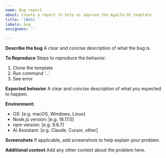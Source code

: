```yaml
---
name: Bug report
about: Create a report to help us improve the Agaile-OS template
title: '[BUG] '
labels: bug
assignees: ''

---
```


**Describe the bug**
A clear and concise description of what the bug is.

**To Reproduce**
Steps to reproduce the behavior:
1. Clone the template
2. Run command '...'
3. See error

**Expected behavior**
A clear and concise description of what you expected to happen.

**Environment:**
- OS: [e.g. macOS, Windows, Linux]
- Node.js version: [e.g. 18.17.0]
- npm version: [e.g. 9.6.7]
- AI Assistant: [e.g. Claude, Cursor, other]

**Screenshots**
If applicable, add screenshots to help explain your problem.

**Additional context**
Add any other context about the problem here.